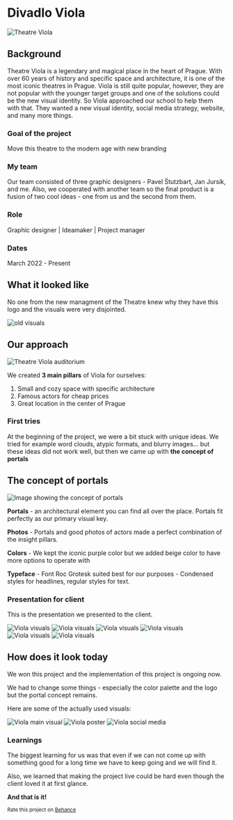 # Divadlo Viola

![Theatre Viola](VIOLAFOTO.jpg)

## Background
Theatre Viola is a legendary and magical place in the heart of Prague. With over 60 years of history and specific space and architecture, it is one of the most iconic theatres in Prague. Viola is still quite popular, however, they are not popular with the younger target groups and one of the solutions could be the new visual identity. So Viola approached our school to help them with that. They wanted a new visual identity, social media strategy, website, and many more things.

### Goal of the project
Move this theatre to the modern age with new branding

### My team
Our team consisted of three graphic designers - Pavel Štutzbart, Jan Jursík, and me. Also, we cooperated with another team so the final product is a fusion of two cool ideas - one from us and the second from them.

### Role
Graphic designer | Ideamaker | Project manager 

### Dates
March 2022 - Present

## What it looked like
No one from the new managment of the Theatre knew why they have this logo and the visuals were very disjointed.

![old visuals](oldviola.png)

## Our approach
![Theatre Viola auditorium](auditorium.jpg)

We created <b>3 main pillars</b> of Viola for ourselves:

1. Small and cozy space with specific architecture
2. Famous actors for cheap prices
3. Great location in the center of Prague

### First tries
At the beginning of the project, we were a bit stuck with unique ideas. We tried for example word clouds, atypic formats, and blurry images... but these ideas did not work well, but then we came up with <b>the concept of portals</b>

## The concept of portals
![Image showing the concept of portals](portal-concept.jpg)

<b>Portals</b> - an architectural element you can find all over the place. Portals fit perfectly as our primary visual key.

<b>Photos</b> - Portals and good photos of actors made a perfect combination of the insight pillars.

<b>Colors</b> - We kept the iconic purple color but we added beige color to have more options to operate with

<b>Typeface</b> - Font Roc Grotesk suited best for our purposes - Condensed styles for headlines, regular styles for text.


### Presentation for client
This is the presentation we presented to the client.

![Viola visuals](portfolio-02.jpg)
![Viola visuals](portfolio-03.jpg)
![Viola visuals](portfolio-05.jpg)
![Viola visuals](portfolio-06.jpg)
![Viola visuals](portfolio-07.jpg)
![Viola visuals](portfolio-08.jpg)

## How does it look today

We won this project and the implementation of this project is ongoing now.

We had to change some things - especially the color palette and the logo but the portal concept remains.

Here are some of the actually used visuals:

![Viola main visual](viola_main.png)
![Viola poster](viola_visual.png)
![Viola social media](viola_socky.png)

### Learnings

The biggest learning for us was that even if we can not come up with something good for a long time we have to keep going and we will find it.

Also, we learned that making the project live could be hard even though the client loved it at first glance.

<b>And that is it! </b>

<small>Rate this project on <a href="https://www.behance.net/gallery/137266289/Theatre-Viola-Visaul-identity/">Behance</a></small>

